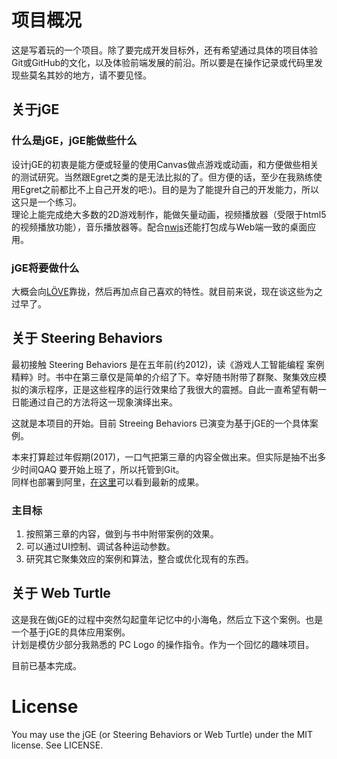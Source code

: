 # 项目概况
这是写着玩的一个项目。除了要完成开发目标外，还有希望通过具体的项目体验Git或GitHub的文化，以及体验前端发展的前沿。所以要是在操作记录或代码里发现些莫名其妙的地方，请不要见怪。  
## 关于jGE
### 什么是jGE，jGE能做些什么
设计jGE的初衷是能方便或轻量的使用Canvas做点游戏或动画，和方便做些相关的测试研究。当然跟Egret之类的是无法比拟的了。但方便的话，至少在我熟练使用Egret之前都比不上自己开发的吧:)。目的是为了能提升自己的开发能力，所以这只是一个练习。  
理论上能完成绝大多数的2D游戏制作，能做矢量动画，视频播放器（受限于html5的视频播放功能），音乐播放器等。配合[nwjs](https://nwjs.io/)还能打包成与Web端一致的桌面应用。

### jGE将要做什么  
大概会向[LÖVE](http://love2d.org/wiki/Main_Page)靠拢，然后再加点自己喜欢的特性。就目前来说，现在谈这些为之过早了。

## 关于 Steering Behaviors
最初接触 Steering Behaviors 是在五年前(约2012)，读《游戏人工智能编程 案例精粹》时。书中在第三章仅是简单的介绍了下。幸好随书附带了群聚、聚集效应模拟的演示程序，正是这些程序的运行效果给了我很大的震撼。自此一直希望有朝一日能通过自己的方法将这一现象演绎出来。  

这就是本项目的开始。目前 Streeing Behaviors 已演变为基于jGE的一个具体案例。  
  
本来打算趁过年假期(2017)，一口气把第三章的内容全做出来。但实际是抽不出多少时间QAQ 要开始上班了，所以托管到Git。  
同样也部署到阿里，[在这里](http://www.vmwed.com/sb/)可以看到最新的成果。  
  
### 主目标  
1. 按照第三章的内容，做到与书中附带案例的效果。  
2. 可以通过UI控制、调试各种运动参数。  
3. 研究其它聚集效应的案例和算法，整合或优化现有的东西。  
  
  
## 关于 Web Turtle
这是我在做jGE的过程中突然勾起童年记忆中的小海龟，然后立下这个案例。也是一个基于jGE的具体应用案例。  
计划是模仿少部分我熟悉的 PC Logo 的操作指令。作为一个回忆的趣味项目。  

目前已基本完成。

# License
You may use the jGE (or Steering Behaviors or Web Turtle) under the MIT license. See LICENSE.